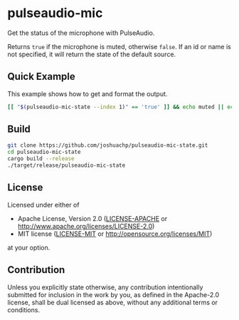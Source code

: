 # pulseaudio-mic

Get the status of the microphone with PulseAudio.

Returns `true` if the microphone is muted, otherwise `false`. If an id or name 
is not specified, it will return the state of the default source.

## Quick Example

This example shows how to get and format the output.
```bash
[[ "$(pulseaudio-mic-state --index 1)" == 'true' ]] && echo muted || echo not-muted
```
## Build

```bash
git clone https://github.com/joshuachp/pulseaudio-mic-state.git
cd pulseaudio-mic-state
cargo build --release
./target/release/pulseaudio-mic-state
```

## License

Licensed under either of

 * Apache License, Version 2.0
   ([LICENSE-APACHE](LICENSE-APACHE) or http://www.apache.org/licenses/LICENSE-2.0)
 * MIT license
   ([LICENSE-MIT](LICENSE-MIT) or http://opensource.org/licenses/MIT)

at your option.

## Contribution

Unless you explicitly state otherwise, any contribution intentionally submitted
for inclusion in the work by you, as defined in the Apache-2.0 license, shall be
dual licensed as above, without any additional terms or conditions.
